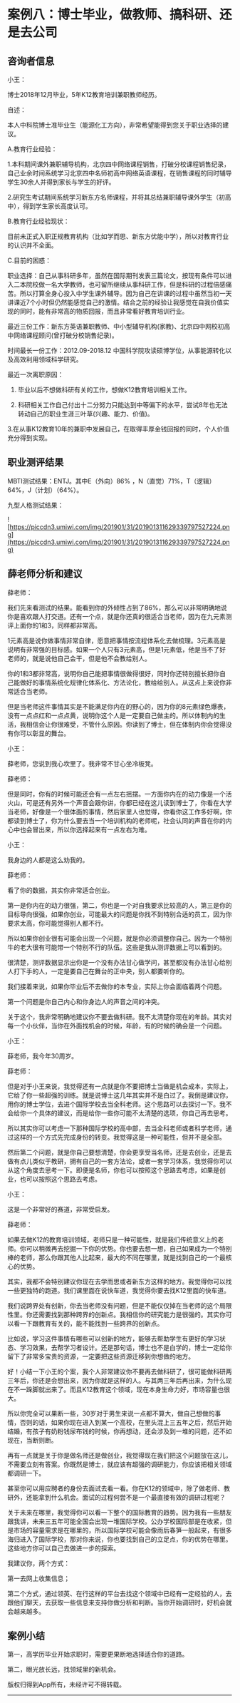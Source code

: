 # 案例八：博士毕业，做教师、搞科研、还是去公司

## 咨询者信息

小王：

博士2018年12月毕业，5年K12教育培训兼职教师经历。

自述：

本人中科院博士准毕业生（能源化工方向），非常希望能得到您关于职业选择的建议。

A.教育行业经验：

1.本科期间课外兼职辅导机构，北京四中网络课程销售，打破分校课程销售纪录，自己业余时间系统学习北京四中名师初高中网络英语课程，在销售课程的同时辅导学生30余人并得到家长与学生的好评。

2.研究生考试期间系统学习新东方名师课程，并将其总结兼职辅导课外学生（初高中），得到学生家长高度认可。

B.教育行业经验现状：

目前未正式入职正规教育机构（比如学而思、新东方优能中学），所以对教育行业的认识并不全面。

C.目前的困惑：

职业选择：自己从事科研多年，虽然在国际期刊发表三篇论文，按现有条件可以进入二本院校做一名大学教师，也可留所继续从事科研工作，但是科研的过程倍感痛苦。所以打算全身心投入中学生课外辅导。因为自己在讲课的过程中虽然当初一天讲课近7个小时但仍然能感觉自己的激情。结合之前的经验让我感觉在自我价值实现的同时，能有非常高的物质回报，而且非常看好教育培训行业。

最近三份工作：新东方英语兼职教师、中小型辅导机构(家教)、北京四中网校初高中网络课程顾问(曾打破分校销售纪录)。

时间最长一份工作：2012.09-2018.12 中国科学院攻读硕博学位，从事能源转化以及高效利用领域科学研究。

最近一次离职原因：

1. 毕业以后不想做科研有关的工作，想做K12教育培训相关工作。

2. 科研相关工作自己付出十二分努力只能达到中等偏下的水平，尝试8年也无法转动自己的职业生涯三叶草(兴趣、能力、价值)。

3.在从事K12教育10年的兼职中发展自己，在取得丰厚金钱回报的同时，个人价值充分得到实现。

## 职业测评结果

MBTI测试结果：ENTJ。其中E（外向）86% ，N（直觉）71%，T（逻辑）64%，J（计划）（64%）。

九型人格测试结果：

![https://piccdn3.umiwi.com/img/201901/31/201901311629339797527224.png](https://piccdn3.umiwi.com/img/201901/31/201901311629339797527224.png)

## 薛老师分析和建议

薛老师：

我们先来看测试的结果。能看到你的外倾性占到了86%，那么可以非常明确地说你是喜欢跟人打交道。还有一个点，就是你还真的很适合当老师，因为在九元素测评上面你的1和3，同样都非常高。

1元素高是说你做事情非常自律，愿意把事情按流程体系化去做梳理。3元素高是说明有非常强的目标感。如果一个人只有3元素高，但是1元素低，他是当不了好老师的，就是说他自己会干，但是他不会教给别人。

你的1和3都非常高，说明你自己能把事情很做得很好，同时你还特别擅长把你自己能做好的事情系统化规律化体系化、方法论化，教给给别人。从这点上来说你非常适合当老师。

但是当老师这件事情其实是不能满足你内在的野心的，因为你的8元素绿色爆表，没有一点点红和一点点黄，说明你这个人是一定要自己做主的。所以体制内的生活，我相信会让你很难受，不管什么原因。你读到了博士，但在体制内你会觉得没有你可以彰显的舞台。

小王：

薛老师，您说到我心坎里了。我非常不甘心坐冷板凳。

薛老师：

但是同时，你有的时候可能还会有一点左右摇摆。一方面你内在的动力像是一个活火山，可是还有另外一个声音会跟你讲，你都已经在这儿读到博士了，你看在大学当老师，好像是一个很体面的事情，然后家里人也觉得，你看你这工作多好啊，你都读到博士了，你为什么要去当一个培训机构的老师呢，社会认同的声音在你的内心中也会冒出来，所以你选择起来有一点左右为难。

小王：

我身边的人都是这么劝我的。

薛老师：

看了你的数据，其实你非常适合创业。

第一是你内在的动力很强，第二，你也是一个对自我要求比较高的人，第三是你的目标导向很强，如果你创业，可能最大的问题是你找不到特别合适的员工，因为你要求太高，你可能觉得别人都不行。

所以如果你创业很有可能会出现一个问题，就是你必须调整你自己。因为一个特别牛的老大很有可能带一个特别不行的队伍。这些是我从测评数据上可以看到的。

很清楚，测评数据显示出你是一个没有办法甘心做学问，甚至都没有办法甘心给别人打下手的人，一定是要自己在舞台的正中央，别人都要听你的。

我们接着来说，如果你毕业后不去做你的本专业，实际上你会面临着两个问题。

第一个问题是你自己内心和你身边人的声音之间的冲突。

关于这个，我非常明确地建议你不要去做科研。我不太清楚你现在的年龄。其实对每一个小伙伴，当你在外面找机会的时候，年龄，有的时候的确会是一个问题。

小王：

薛老师，我今年30周岁。

薛老师：

但是对于小王来说，我觉得还有一点就是你不要把博士当做是机会成本，实际上，它给了你一些超强的训练。就是说博士这几年其实并不是白过了。我倒是建议你，用你的博士学位，去进个国际学校去当全科老师。这个思路可以去探讨一下。我不会给你一个具体的建议，而是给你一些你可能不太清楚的选项，你自己再去思考。

所以其实你可以考虑一下那种国际学校的高中部，去当全科老师或者科学老师，通过这样的一个方式先完成身份的转变。我觉得这是一种可能性，但并不是全部。

然后第二个问题，就是你自己要想清楚，你会更享受当名师，还是去创业，还是去做有点儿类似于教研，拥有自己的一套方法论，或者一套学习体系，我觉得你可以从这个角度去思考一下。即便是名师，你也可以按照这个思路去考虑，如果是创业，也可以按照这个思路去考虑。

小王：

这是一个非常好的赛道，非常受启发。

薛老师：

如果去做K12的教育培训领域，老师只是一种可能性，就是我们传统意义上的老师。你可以稍微再去挖掘一下你的优势。你也要去想一想，自己如果成为一个特别棒的老师，那么你跟其他人比起来，最大的不同在哪里，就是找到自己的一个最核心的优势。

其实，我都不会特别建议你现在去学而思或者新东方这样的地方。我觉得你可以找一些更独特的跑道。我们课里面在说快车道，我觉得你要去找K12里面的快车道。

我们说跨界处有创新，你去当老师没有问题，但是不能仅仅掉在当老师的这个局限性里。你还需要找到那种跨界的创新点。我相信你的研究能力是很强的。其实你可以看一下跟教育有关的，能不能找到一些跨界的创新点。

比如说，学习这件事情有哪些可以创新的地方，能够去帮助学生有更好的学习状态、学习效果，去帮学习者设计。还是那句话，博士也不是白学的，博士一定给你留下了非常多宝贵的资源，一定要把这些资源迁移到你想做的地方。

好！小结一下小王的个案，我个人非常建议你不要再去做科研了，很可能做科研两三年后，你还是会想出来，因为你就是这样的人。与其两三年后再出来，为什么现在不一跺脚就出来了。而且K12教育这个领域，现在本身生命力好，市场容量也很大。

所以你完全可以果断一些，30岁对于男生来说一点都不算大，做自己想做的事情，否则的话，如果你现在进入到某一个高校，在里头混上三五年之后，然后开始结婚，有孩子有奶粉钱尿布钱的时候，你再想动，还会涉及到一堆的问题，还不如现在，当断则断。

再有一点就是关于你是做名师还是做创业，我觉得现在我们把这个问题放在这儿，不需要立刻有答案。你既然是博士，就应该有超强的调研能力，你应该把相关领域都调研一下。

甚至你可以用应聘者的身份去面试去看一看。你在K12的领域中，除了做老师、教研外，还能拿到什么机会。面试的过程何尝不是一个最直接有效的调研过程呢？

关于未来在哪里，我觉得你可以看一下整个的国际教育的趋势。因为我有一些朋友跟我讲，未来三五年可能全国会出现一堆国际学校。公办学校国际部是在收紧，但是市场的容量需求是在哪里的，所以国际学校可能会像雨后春笋一般起来，有很多海归进入了国际学校，那对你来说，你也要找到自己的立足点，你的优势在哪里。这些地方你可以自己去做进一步的探索。

我建议你，两个方式：

第一去网上收集信息；

第二个方式，通过领英、在行这样的平台去找这个领域中已经有一定经验的人，去跟他们聊天，去获取一些信息来支持你做分析和判断。当你开始调研时，好机会就会越来越多。

## 案例小结

第一，高学历毕业开始求职时，需要更果断地选择适合你的道路。

第二，眼光放长远，找领域里的新机会。

版权归得到App所有，未经许可不得转载。

---

